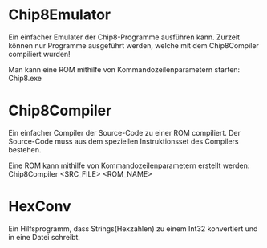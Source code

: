 # Chip8Emulator

Ein einfacher Emulater der Chip8-Programme ausführen kann. Zurzeit können nur Programme ausgeführt werden, welche mit dem Chip8Compiler
compiliert wurden!

Man kann eine ROM mithilfe von Kommandozeilenparametern starten:
  Chip8.exe <ROM>
  
# Chip8Compiler

Ein einfacher Compiler der Source-Code zu einer ROM compiliert. Der Source-Code muss aus dem speziellen Instruktionsset des Compilers
bestehen.

Eine ROM kann mithilfe von Kommandozeilenparametern erstellt werden:
  Chip8Compiler <SRC_FILE> <ROM_NAME>
  
# HexConv

Ein Hilfsprogramm, dass Strings(Hexzahlen) zu einem Int32 konvertiert und in eine Datei schreibt.
